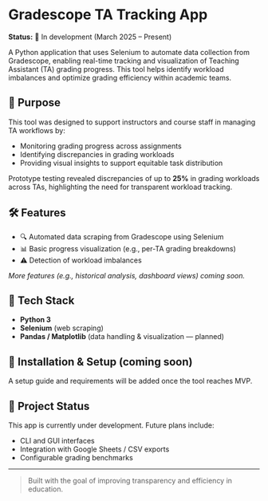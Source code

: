 # Gradescope TA Tracking App

**Status:** 🚧 In development (March 2025 – Present)

A Python application that uses Selenium to automate data collection from Gradescope, enabling real-time tracking and visualization of Teaching Assistant (TA) grading progress. This tool helps identify workload imbalances and optimize grading efficiency within academic teams.

## 🚀 Purpose

This tool was designed to support instructors and course staff in managing TA workflows by:

- Monitoring grading progress across assignments
- Identifying discrepancies in grading workloads
- Providing visual insights to support equitable task distribution

Prototype testing revealed discrepancies of up to **25%** in grading workloads across TAs, highlighting the need for transparent workload tracking.

## 🛠️ Features

- 🔍 Automated data scraping from Gradescope using Selenium
- 📊 Basic progress visualization (e.g., per-TA grading breakdowns)
- ⚠️ Detection of workload imbalances

*More features (e.g., historical analysis, dashboard views) coming soon.*

## 🧪 Tech Stack

- **Python 3**
- **Selenium** (web scraping)
- **Pandas / Matplotlib** (data handling & visualization — planned)

## 📌 Installation & Setup (coming soon)

A setup guide and requirements will be added once the tool reaches MVP.

## 📂 Project Status

This app is currently under development. Future plans include:
- CLI and GUI interfaces
- Integration with Google Sheets / CSV exports
- Configurable grading benchmarks

---

> Built with the goal of improving transparency and efficiency in education.
